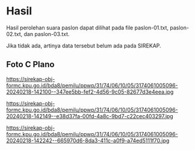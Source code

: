 # Hasil

Hasil perolehan suara paslon dapat dilihat pada file paslon-01.txt, paslon-02.txt, dan paslon-03.txt.

Jika tidak ada, artinya data tersebut belum ada pada SIREKAP.

## Foto C Plano

https://sirekap-obj-formc.kpu.go.id/bda8/pemilu/ppwp/31/74/06/10/05/3174061005096-20240218-142100--347ee5bb-fef2-4d56-9c05-82677d3e4eea.jpg

https://sirekap-obj-formc.kpu.go.id/bda8/pemilu/ppwp/31/74/06/10/05/3174061005096-20240218-142149--e38d37fa-00fd-4a8c-9bd7-c22cec403297.jpg

https://sirekap-obj-formc.kpu.go.id/bda8/pemilu/ppwp/31/74/06/10/05/3174061005096-20240218-142242--665970d6-8da3-411c-a0f9-a74ed5111f70.jpg
